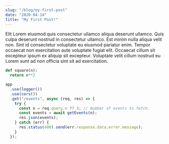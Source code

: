 ```yaml
---
slug: "/blog/my-first-post"
date: "2020-04-14"
title: "My First Post!"
---
```


Elit Lorem eiusmod quis consectetur ullamco aliqua deserunt ullamco. Quis culpa deserunt nostrud in consectetur ullamco. Est minim nulla aliqua velit non. Sint id consectetur voluptate eu eiusmod pariatur enim. Tempor occaecat non exercitation aute voluptate fugiat elit. Occaecat cillum sit excepteur ipsum ex aliquip sit excepteur. Voluptate velit cillum nostrud eu Lorem sunt ad non officia sint sit ad exercitation.


```python
def square(n):
  return n**2
```

```js
app
  .use(logger())
  .use(cors())
  .get("/events", async (req, res) => {
    try {
      const n = req.query.n ?? 3; // Number of events to fetch.
      const events = await getEvents(n);
      res.json(events);
    } catch (err) {
      res.status(400).send(err.response.data.error.message);
    }
  });
```